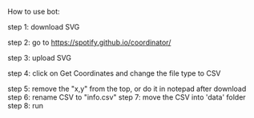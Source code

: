 How to use bot:<p>
step 1: download SVG <p>
step 2: go to https://spotify.github.io/coordinator/<p>
step 3: upload SVG<p>
step 4: click on Get Coordinates and change the file type to CSV<p>
step 5: remove the "x,y" from the top, or do it in notepad after download
step 6: rename CSV to "info.csv"
step 7: move the CSV into 'data' folder
step 8: run<p>
